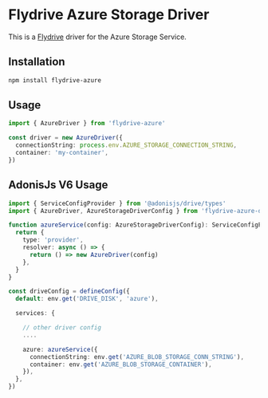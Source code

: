 # Flydrive Azure Storage Driver

This is a [Flydrive](https://flydrive.dev/) driver for the Azure Storage Service.

## Installation

```bash
npm install flydrive-azure
```

## Usage

```ts
import { AzureDriver } from 'flydrive-azure'

const driver = new AzureDriver({
  connectionString: process.env.AZURE_STORAGE_CONNECTION_STRING,
  container: 'my-container',
})
```

## AdonisJs V6 Usage

```ts
import { ServiceConfigProvider } from '@adonisjs/drive/types'
import { AzureDriver, AzureStorageDriverConfig } from 'flydrive-azure-driver'

function azureService(config: AzureStorageDriverConfig): ServiceConfigProvider<() => AzureDriver> {
  return {
    type: 'provider',
    resolver: async () => {
      return () => new AzureDriver(config)
    },
  }
}

const driveConfig = defineConfig({
  default: env.get('DRIVE_DISK', 'azure'),

  services: {

    // other driver config
    ....

    azure: azureService({
      connectionString: env.get('AZURE_BLOB_STORAGE_CONN_STRING'),
      container: env.get('AZURE_BLOB_STORAGE_CONTAINER'),
    }),
  },
})
```
